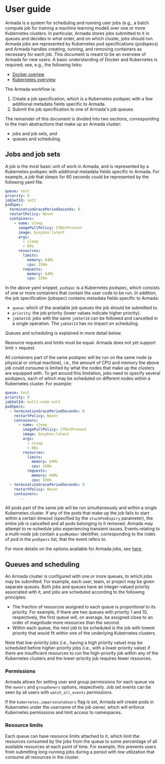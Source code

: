 # User guide

Armada is a system for scheduling and running user jobs (e.g., a batch compute job for training a machine learning model) over one or more Kubernetes clusters. In particular, Armada stores jobs submitted to it in queues and decides in what order, and on which cluster, jobs should run. Armada jobs are represented by Kubernetes pod specifications (podspecs) and Armada handles creating, running, and removing containers as necessary for each job. This document is meant to be an overview of Armada for new users. A basic understanding of Docker and Kubernetes is required; see, e.g., the following links:

- [Docker overiew](https://docs.docker.com/get-started/overview/)
- [Kubernetes overview](https://kubernetes.io/docs/concepts/overview/)

The Armada workflow is:

1. Create a job specification, which is a Kubernetes podspec with a few additional metadata fields specific to Armada.
2. Submit the job specification to one of Armada's job queues.

The remainder of this document is divided into two sections, corresponding to the main abstractions that make up an Armada cluster:

* jobs and job sets, and
* queues and scheduling.

## Jobs and job sets

A job is the most basic unit of work in Armada, and is represented by a Kubernetes podspec with additional metadata fields specific to Armada. For example, a job that sleeps for 60 seconds could be represented by the following yaml file.

```yaml
queue: test
priority: 0
jobSetId: set1
podSpec:
  terminationGracePeriodSeconds: 0
  restartPolicy: Never
  containers:
    - name: sleep
      imagePullPolicy: IfNotPresent
      image: busybox:latest
      args:
        - sleep
        - 60s
      resources:
        limits:
          memory: 64Mi
          cpu: 150m
        requests:
          memory: 64Mi
          cpu: 150m
```

In the above yaml snippet, `podSpec` is a Kubernetes podspec, which consists of one or more containers that contain the user code to be run. In addition, the job specification (jobspec) contains metadata fields specific to Armada:

- `queue`: which of the available job queues the job should be submitted to. 
- `priority`: the job priority (lower values indicate higher priority).
- `jobSetId`: jobs with the same `jobSetId` can be followed and cancelled in a single operation. The `jobSetId` has no impact on scheduling.

Queues and scheduling is explained in more detail below.

Resource requests and limits must be equal. Armada does not yet support limit > request.

All containers part of the same podspec will be run on the same node (a physical or virtual machine), i.e., the amount of CPU and memory the above job could consume is limited by what the nodes that make up the clusters are equipped with. To get around this limitation, jobs need to specify several podspecs, each of which may be scheduled on different nodes within a Kubernetes cluster. For example:

```yaml
queue: test
priority: 0
jobSetId: multi-node-set1
podSpecs:
  - terminationGracePeriodSeconds: 0
    restartPolicy: Never
    containers:
      - name: sleep
        imagePullPolicy: IfNotPresent
        image: busybox:latest
        args:
          - sleep
          - 60s
        resources:
          limits:
            memory: 64Mi
            cpu: 150m
          requests:
            memory: 64Mi
            cpu: 150m 
  - terminationGracePeriodSeconds: 0
    restartPolicy: Never
    containers:
      ... 
```

All pods part of the same job will be run simultaneously and within a single Kubernetes cluster. If any of the pods that make up the job fails to start within a certain timeout (specified by the `stuckPodExpiry` parameter), the entire job is cancelled and all pods belonging to it removed. Armada may attempt to re-schedule jobs experiencing transient issues. Events relating to a multi-node job contain a `podNumber` identifier, corresponding to the index of pod in the `podSpecs` list, that the event refers to.

For more details on the options available for Armada jobs, see [here](job.md).

## Queues and scheduling

An Armada cluster is configured with one or more queues, to which jobs may be submitted. For example, each user, team, or project may be given separate queues. Both jobs and queues have an integer-valued priority associated with it, and jobs are scheduled according to the following principles:

- The fraction of resources assigned to each queue is proportional to its priority. For example, if there are two queues with priority 1 and 10, respectively, the first queue will, on average, be assigned close to an order of magnitude more resources than the second.
- Within each queue, the next job to be scheduled is the job with lowest priority that would fit within one of the underlying Kubernetes clusters.

Note that low-priority jobs (i.e., having a high priority value) may be scheduled before higher-priority jobs (i.e., with a lower priority value) if there are insufficient resources to run the high-priority job within any of the Kubernetes clusters and the lower-priority job requires fewer resources.

### Permissions

Armada allows for setting user and group permissions for each queue via the `owners` and `groupOwners` options, respectively. Job set events can be seen by all users with `watch_all_events` permissions.

If the `kubernetes.impersonateUsers` flag is set, Armada will create pods in Kubernetes under the username of the job owner, which will enforce Kubernetes permissions and limit access to namespaces.

### Resource limits

Each queue can have resource limits attached to it, which limit the resources consumed by the jobs from the queue to some percentage of all available resources at each point of time. For example, this prevents users from submitting long-running jobs during a period with low utilization that consume all resources in the cluster.
